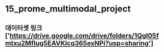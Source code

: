 # 15_prome_multimodal_project

## 데이터셋 링크 ['https://drive.google.com/drive/folders/1Qgl05fmtxu2MfIug5EAVKlcq365exNPi?usp=sharing']
